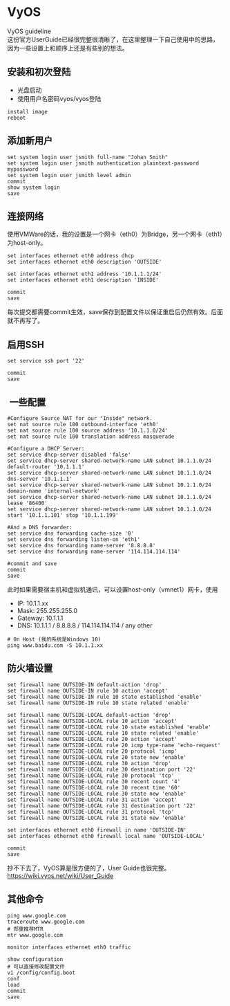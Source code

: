 # VyOS
VyOS guideline  
这份官方UserGuide已经很完整很清晰了，在这里整理一下自己使用中的思路，因为一些设置上和顺序上还是有些别的想法。  

## 安装和初次登陆
* 光盘启动
* 使用用户名密码vyos/vyos登陆
```
install image
reboot
```

## 添加新用户
```
set system login user jsmith full-name "Johan Smith" 
set system login user jsmith authentication plaintext-password mypassword 
set system login user jsmith level admin 
commit
show system login 
save
```

## 连接网络
使用VMWare的话，我的设置是一个网卡（eth0）为Bridge，另一个网卡（eth1）为host-only。  
```
set interfaces ethernet eth0 address dhcp
set interfaces ethernet eth0 description 'OUTSIDE'

set interfaces ethernet eth1 address '10.1.1.1/24'
set interfaces ethernet eth1 description 'INSIDE'

commit
save
```
每次提交都需要commit生效，save保存到配置文件以保证重启后仍然有效。后面就不再写了。  

## 启用SSH
```
set service ssh port '22'

commit
save
```

##  一些配置
```
#Configure Source NAT for our "Inside" network.
set nat source rule 100 outbound-interface 'eth0'
set nat source rule 100 source address '10.1.1.0/24'
set nat source rule 100 translation address masquerade

#Configure a DHCP Server:
set service dhcp-server disabled 'false'
set service dhcp-server shared-network-name LAN subnet 10.1.1.0/24 default-router '10.1.1.1'
set service dhcp-server shared-network-name LAN subnet 10.1.1.0/24 dns-server '10.1.1.1'
set service dhcp-server shared-network-name LAN subnet 10.1.1.0/24 domain-name 'internal-network'
set service dhcp-server shared-network-name LAN subnet 10.1.1.0/24 lease '86400'
set service dhcp-server shared-network-name LAN subnet 10.1.1.0/24 start '10.1.1.101' stop '10.1.1.199'

#And a DNS forwarder:
set service dns forwarding cache-size '0'
set service dns forwarding listen-on 'eth1'
set service dns forwarding name-server '8.8.8.8'
set service dns forwarding name-server '114.114.114.114'

#commit and save
commit
save
```
此时如果需要宿主机和虚拟机通讯，可以设置host-only（vmnet1）网卡，使用  
* IP: 10.1.1.xx
* Mask: 255.255.255.0
* Gateway: 10.1.1.1
* DNS: 10.1.1.1 / 8.8.8.8 / 114.114.114.114 / any other
```
# On Host (我的系统是Windows 10)
ping www.baidu.com -S 10.1.1.xx
```

## 防火墙设置
```
set firewall name OUTSIDE-IN default-action 'drop'
set firewall name OUTSIDE-IN rule 10 action 'accept'
set firewall name OUTSIDE-IN rule 10 state established 'enable'
set firewall name OUTSIDE-IN rule 10 state related 'enable'

set firewall name OUTSIDE-LOCAL default-action 'drop'
set firewall name OUTSIDE-LOCAL rule 10 action 'accept'
set firewall name OUTSIDE-LOCAL rule 10 state established 'enable'
set firewall name OUTSIDE-LOCAL rule 10 state related 'enable'
set firewall name OUTSIDE-LOCAL rule 20 action 'accept'
set firewall name OUTSIDE-LOCAL rule 20 icmp type-name 'echo-request'
set firewall name OUTSIDE-LOCAL rule 20 protocol 'icmp'
set firewall name OUTSIDE-LOCAL rule 20 state new 'enable'
set firewall name OUTSIDE-LOCAL rule 30 action 'drop'
set firewall name OUTSIDE-LOCAL rule 30 destination port '22'
set firewall name OUTSIDE-LOCAL rule 30 protocol 'tcp'
set firewall name OUTSIDE-LOCAL rule 30 recent count '4'
set firewall name OUTSIDE-LOCAL rule 30 recent time '60'
set firewall name OUTSIDE-LOCAL rule 30 state new 'enable'
set firewall name OUTSIDE-LOCAL rule 31 action 'accept'
set firewall name OUTSIDE-LOCAL rule 31 destination port '22'
set firewall name OUTSIDE-LOCAL rule 31 protocol 'tcp'
set firewall name OUTSIDE-LOCAL rule 31 state new 'enable'

set interfaces ethernet eth0 firewall in name 'OUTSIDE-IN'
set interfaces ethernet eth0 firewall local name 'OUTSIDE-LOCAL'

commit
save

```

抄不下去了，VyOS算是很方便的了，User Guide也很完整。  
https://wiki.vyos.net/wiki/User_Guide  

## 其他命令
```
ping www.google.com
traceroute www.google.com
# 郑重推荐MTR
mtr www.google.com

monitor interfaces ethernet eth0 traffic

show configuration
# 可以直接修改配置文件
vi /config/config.boot
conf
load
commit
save
```
